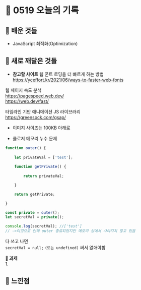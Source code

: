 # 🧸 0519 오늘의 기록
## 💙 배운 것들
* JavaScript 최적화(Optimization)

## 💚 새로 깨달은 것들
* **참고할 사이트**
웹 폰트 로딩을 더 빠르게 하는 방법   
https://yceffort.kr/2021/06/ways-to-faster-web-fonts

웹 페이지 속도 분석   
https://pagespeed.web.dev/   
https://web.dev/fast/   

타임라인 기반 애니메이션 JS 라이브러리   
https://greensock.com/gsap/


* 이미지 사이즈는 100KB 아래로 

* 클로저 메모리 누수 문제

```js
function outer() {
    
    let privateVal = ['test'];
    
    function getPrivate() {
        
        return privateVal;

    }

    return getPrivate;

}

const private = outer();
let secretVal = private();

console.log(secretVal); //['test']
// ->이것으로 인해 outer 종료되었지만 메모리 상에서 사라지지 않고 있음
```

다 쓰고 나면   
`secretVal = null;` `(또는 undefined)` 써서 없애야함   

**📍 과제**   
1.   
 
## 💜 느낀점
